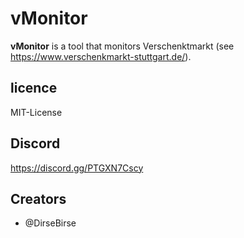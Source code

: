 # vMonitor
**vMonitor** is a tool that monitors Verschenktmarkt (see https://www.verschenkmarkt-stuttgart.de/).
## licence
MIT-License
## Discord
https://discord.gg/PTGXN7Cscy
## Creators
* @DirseBirse